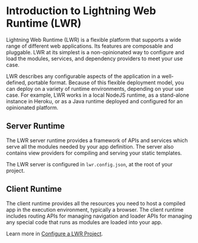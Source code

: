 # Introduction to Lightning Web Runtime (LWR)

Lightning Web Runtime (LWR) is a flexible platform that supports a wide range of different web applications. Its features are composable and pluggable. LWR at its simplest is a non-opinionated way to configure and load the modules, services, and dependency providers to meet your use case.

LWR describes any configurable aspects of the application in a well-defined, portable format. Because of this flexible deployment model, you can deploy on a variety of runtime environments, depending on your use case. For example, LWR works in a local NodeJS runtime, as a stand-alone instance in Heroku, or as a Java runtime deployed and configured for an opinionated platform.

## Server Runtime

The LWR server runtime provides a framework of APIs and services which serve all the modules needed by your app definition. The server also contains view providers for compiling and serving your static templates.

The LWR server is configured in `lwr.config.json`, at the root of your project.

## Client Runtime

The client runtime provides all the resources you need to host a compiled app in the execution environment, typically a browser. The client runtime includes routing APIs for managing navigation and loader APIs for managing any special code that runs as modules are loaded into your app.

Learn more in [Configure a LWR Project](./config.md).

